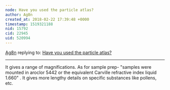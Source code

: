 ```yaml
---
node: Have you used the particle atlas? 
author: Ag8n
created_at: 2018-02-22 17:39:48 +0000
timestamp: 1519321188
nid: 15792
cid: 22945
uid: 520994
---
```




[Ag8n](../profile/Ag8n) replying to: [Have you used the particle atlas? ](../notes/Ag8n/02-21-2018/have-you-used-the-particle-atlas)

----
It gives a range of magnifications.  As for sample prep- "samples were mounted in aroclor 5442 or the equivalent Carville refractive index liquid 1.660" .  It gives more lengthy details on specific substances like pollens, etc.